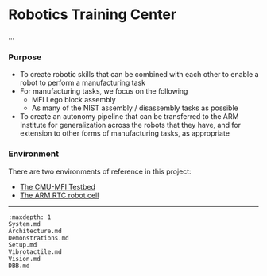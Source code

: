 # Robotics Training Center

...

*<insert license and collaboration medium>*

### Purpose
* To create robotic skills that can be combined with each other to enable a robot to perform a manufacturing task
* For manufacturing tasks, we focus on the following
    * MFI Lego block assembly
    * As many of the NIST assembly / disassembly tasks as possible
* To create an autonomy pipeline that can be transferred to the ARM Institute for generalization across the robots that they have, and for extension to other forms of manufacturing tasks, as appropriate
		
### Environment
There are two environments of reference in this project:
* [The CMU-MFI Testbed]()
* [The ARM RTC robot cell]()


***
```{toctree}
:maxdepth: 1
System.md
Architecture.md
Demonstrations.md
Setup.md
Vibrotactile.md
Vision.md
DBB.md
```